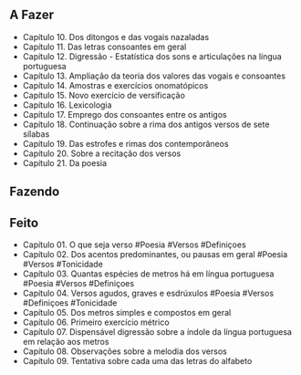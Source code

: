 ## A Fazer
- Capítulo 10. Dos ditongos e das vogais nazaladas  
- Capítulo 11. Das letras consoantes em geral  
- Capítulo 12. Digressão - Estatística dos sons e articulações na língua portuguesa  
- Capítulo 13. Ampliação da teoria dos valores das vogais e consoantes  
- Capítulo 14. Amostras e exercícios onomatópicos  
- Capítulo 15. Novo exercício de versificação  
- Capítulo 16. Lexicologia  
- Capítulo 17. Emprego dos consoantes entre os antigos  
- Capítulo 18. Continuação sobre a rima dos antigos versos de sete sílabas  
- Capítulo 19. Das estrofes e rimas dos contemporâneos  
- Capítulo 20. Sobre a recitação dos versos  
- Capítulo 21. Da poesia  

## Fazendo

## Feito
- Capítulo 01. O  que  seja verso #Poesia #Versos #Definiçoes  
- Capítulo 02. Dos acentos predominantes, ou pausas em geral #Poesia #Versos #Tonicidade  
- Capítulo 03. Quantas espécies de metros há em língua portuguesa #Poesia #Versos #Definiçoes  
- Capítulo 04. Versos  agudos,  graves  e  esdrúxulos #Poesia #Versos #Definiçoes #Tonicidade  
- Capítulo 05. Dos  metros  simples  e  compostos  em geral  
- Capítulo 06. Primeiro exercício métrico  
- Capítulo 07. Dispensável digressão sobre a índole da língua portuguesa em relação aos metros  
- Capítulo 08. Observações sobre a melodia dos versos  
- Capítulo 09. Tentativa sobre cada uma das letras do alfabeto  